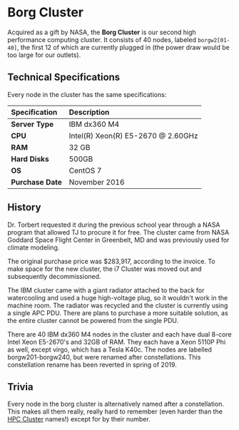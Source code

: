 # Borg Cluster

Acquired as a gift by NASA, the **Borg Cluster** is our second high performance computing cluster. It consists of 40 nodes, labeled `borgw2[01-40]`, the first 12 of which are currently plugged in \(the power draw would be too large for our outlets\).

## Technical Specifications

Every node in the cluster has the same specifications:

| **Specification** | Description |
| :--- | :--- |
| **Server Type** | IBM dx360 M4 |
| **CPU** | Intel\(R\) Xeon\(R\) E5-2670 @ 2.60GHz |
| **RAM** | 32 GB |
| **Hard Disks** | 500GB |
| **OS** | CentOS 7 |
| **Purchase Date** | November 2016 |

## History

Dr. Torbert requested it during the previous school year through a NASA program that allowed TJ to procure it for free. The cluster came from NASA Goddard Space Flight Center in Greenbelt, MD and was previously used for climate modeling.

The original purchase price was $283,917, according to the invoice. To make space for the new cluster, the i7 Cluster was moved out and subsequently decommissioned.

The IBM cluster came with a giant radiator attached to the back for watercooling and used a huge high-voltage plug, so it wouldn't work in the machine room. The radiator was recycled and the cluster is currently using a single APC PDU. There are plans to purchase a more suitable solution, as the entire cluster cannot be powered from the single PDU.

There are 40 IBM dx360 M4 nodes in the cluster and each have dual 8-core Intel Xeon E5-2670's and 32GB of RAM. They each have a Xeon 5110P Phi as well, except virgo, which has a Tesla K40c. The nodes are labelled borgw201-borgw240, but were renamed after constellations. This constellation rename has been reverted in spring of 2019.

## Trivia

Every node in the borg cluster is alternatively named after a constellation. This makes all them really, really hard to remember \(even harder than the [HPC Cluster](hpc-cluster/) names!\) except for by their number.

